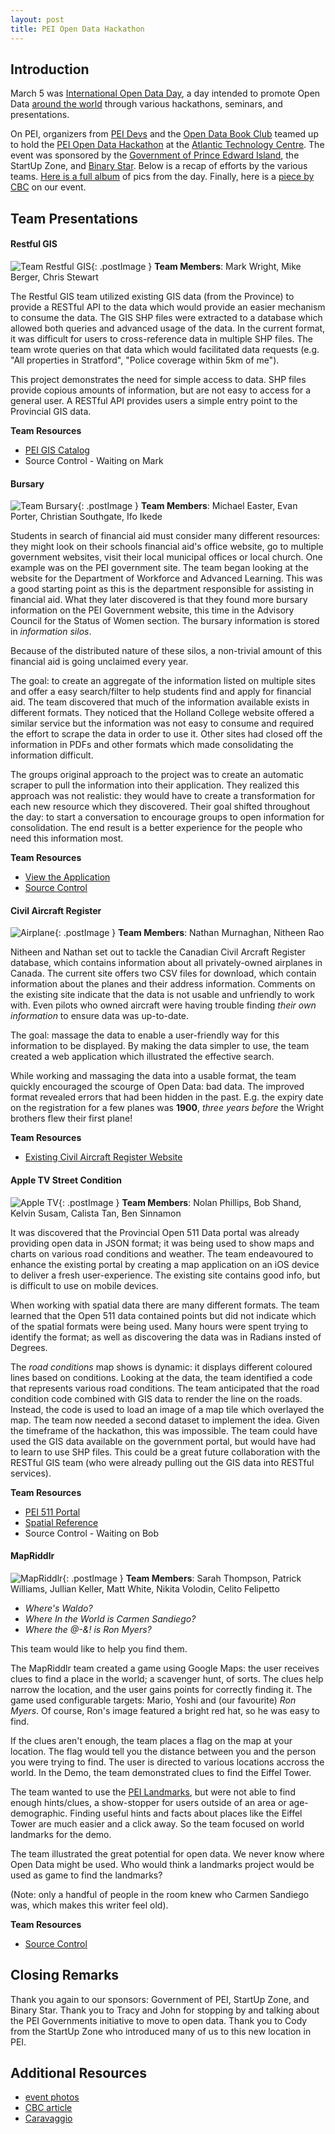 ```yaml
---
layout: post
title: PEI Open Data Hackathon
---
```


## Introduction

March 5 was [International Open Data Day](https://en.wikipedia.org/wiki/International_Open_Data_Day), a day intended to promote Open Data [around the world](http://opendataday.org) through various hackathons, seminars, and presentations.

On PEI, organizers from [PEI Devs](http://www.meetup.com/PEI-Developers/) and the [Open Data Book Club](http://www.meetup.com/Open-Data-PEI) teamed up to hold the [PEI Open Data Hackathon](https://www.eventbrite.ca/e/pei-open-data-hackathon-tickets-21554098890) at the [Atlantic Technology Centre](http://atlantictechnologycentre.ca/). The event was sponsored by the [Government of Prince Edward Island](http://www.gov.pe.ca/), the StartUp Zone, and [Binary Star](http://binarystar.ca). Below is a recap of efforts by the various teams. [Here is a full album](https://www.flickr.com/photos/100794919@N05/albums/72157663224471673) of pics from the day. Finally, here is a [piece by CBC](http://www.cbc.ca/news/canada/prince-edward-island/data-computer-apps-open-government-1.3478962) on our event. 

## Team Presentations

#### Restful GIS 

![Team Restful GIS](https://farm2.staticflickr.com/1489/24938363134_e142478510_n.jpg "Mark Wright presenting Address Liberation project"){: .postImage } 
**Team Members**: Mark Wright, Mike Berger, Chris Stewart

The Restful GIS team utilized existing GIS data (from the Province) to provide a RESTful API to 
the data which would provide an easier mechanism to consume the data. The GIS SHP files were extracted 
to a database which allowed both queries and advanced usage of the data. In the current format, it 
was difficult for users to cross-reference data in multiple SHP files. The team wrote queries on that data which 
would facilitated data requests (e.g. "All properties in Stratford", "Police coverage within 5km of me"). 

This project demonstrates the need for simple access to data. SHP files provide copious amounts of information, but are not easy to access for a general user. A RESTful API provides users a simple entry point to the Provincial GIS data.

**Team Resources**

* [PEI GIS Catalog](http://www.gov.pe.ca/gis/index.php3?number=77543)
* Source Control - Waiting on Mark

#### Bursary

![Team Bursary](https://farm2.staticflickr.com/1501/25542728046_334649dd05_n.jpg "Christian Southgate presenting for the Bursary Team"){: .postImage }
**Team Members**: Michael Easter, Evan Porter, Christian Southgate, Ifo Ikede

Students in search of financial aid must consider many different resources: they might look on their schools financial aid's office website, go to multiple government websites, visit their local municipal offices or local church. One example was on the PEI government site. The team began looking at the website for the Department of Workforce and Advanced Learning. This was a good starting point as this is the department responsible for assisting in financial aid. What they later discovered is that they found more bursary information on the PEI Government website, this time in the Advisory Council for the Status of Women section. The bursary information is stored in *information silos*.

Because of the distributed nature of these silos, a non-trivial amount of this financial aid is going unclaimed every year. 

The goal: to create an aggregate of the information listed on multiple sites and offer a easy 
search/filter to help students find and apply for financial aid. The team discovered that much of the information available exists in different formats. They noticed that the Holland College website offered a 
similar service but the information was not easy to consume and required the effort to scrape the data in order to use 
it. Other sites had closed off the information in PDFs and other formats which made consolidating the information 
difficult.

The groups original approach to the project was to create an automatic scraper to pull the information into their
application. They realized this approach was not realistic: they would have to create a transformation for each
new resource which they discovered. Their goal shifted throughout the day: to start a 
conversation to encourage groups to open information for consolidation. The end result is a better experience
for the people who need this information most.

**Team Resources**

* [View the Application](http://peidevs.github.io/OpenDataBookClub/bursary/)
* [Source Control](https://github.com/peidevs/OpenDataBookClub/tree/gh-pages/bursary)


#### Civil Aircraft Register

![Airplane](https://farm2.staticflickr.com/1457/25273254090_c855113396_n.jpg "Nathan presenting for his team"){: .postImage }
**Team Members**: Nathan Murnaghan, Nitheen Rao

Nitheen and Nathan set out to tackle the Canadian Civil Arcraft Register database, which contains information about 
all privately-owned airplanes in Canada. The current site offers two CSV files for download, which contain 
information about the planes and their address information. Comments on the existing site indicate that the data 
is not usable and unfriendly to work with. Even pilots who owned aircraft were having trouble finding *their own information* to ensure data was up-to-date.

The goal: massage the data to enable a user-friendly way for this information to be displayed. By making the data simpler to use, the team created a web application which illustrated the effective search.

While working and massaging the data into a usable format, the team quickly encouraged the scourge of Open Data: bad data. The improved format revealed errors that had been hidden in the past. E.g. the expiry date on the registration for a few planes was **1900**, *three years before* the Wright brothers flew their first plane!

**Team Resources**

* [Existing Civil Aircraft Register Website](http://wwwapps.tc.gc.ca/saf-sec-sur/2/ccarcs-riacc/Menu.aspx?lang=eng)

#### Apple TV Street Condition

![Apple TV](https://farm2.staticflickr.com/1518/25450302532_c8334f895f_n.jpg "Bob Shand showing off some code"){: .postImage }
**Team Members**: Nolan Phillips, Bob Shand, Kelvin Susam, Calista Tan, Ben Sinnamon

It was discovered that the Provincial Open 511 Data portal was already providing open data in JSON format; it was being used to show maps and charts on various road conditions and weather. The team endeavoured to enhance the existing portal by creating a map application on an iOS device to deliver a fresh user-experience. The existing site contains good info, but is difficult to use on mobile devices.

When working with spatial data there are many different formats. The team learned that the Open 511 data contained points but did not indicate which of the spatial formats were being used. Many hours were spent trying to identify the format; as well as discovering the data was in Radians insted of Degrees. 

The *road conditions* map shows is dynamic: it displays different coloured lines based on conditions. Looking at the data, the team identified a code that represents various road conditions. The team anticipated that the road condition code combined with GIS data to render the line on the roads. Instead, the code is used to load an image of a map tile which overlayed the map. The team now needed a second dataset to implement the idea. Given the timeframe of the hackathon, this was impossible. The team could have used the GIS data available on the government portal, but would have had to learn to use SHP files. This could be a great future collaboration with the RESTful GIS team (who were already pulling out the GIS data into RESTful services). 

**Team Resources**

* [PEI 511 Portal](http://511.gov.pe.ca/en/map_report.html)
* [Spatial Reference](http://spatialreference.org/)
* Source Control - Waiting on Bob

#### MapRiddlr
![MapRiddlr](https://farm2.staticflickr.com/1551/25273253320_1c0f83880c_n.jpg "Sarah and Celito Presenting"){: .postImage }
**Team Members**: Sarah Thompson, Patrick Williams, Jullian Keller, Matt White, Nikita Volodin, Celito Felipetto

* *Where's Waldo?* 
* *Where In the World is Carmen Sandiego?* 
* *Where the @-&! is Ron Myers?* 

This team would like to help you find them. 

The MapRiddlr team created a game using Google Maps: the user receives clues to find a place in the world; a scavenger hunt, of sorts. The clues help narrow the location, and the user gains points for correctly finding it. The game used configurable targets: Mario, Yoshi and (our favourite) *Ron Myers*. Of course, Ron's image featured a bright red hat, so he was easy to find.

If the clues aren't enough, the team places a flag on the map at your location. The flag would tell you the distance between you and the person you were trying to find. The user is directed to various locations accross the world. In the Demo, the team demonstrated clues to find the Eiffel Tower. 

The team wanted to use the [PEI Landmarks](http://peidevs.github.io/OpenDataBookClub/landmarks/landmarks.html), but were not able to find enough hints/clues, a show-stopper for users outside of an area or age-demographic. Finding useful hints and facts about places like the Eiffel Tower are much easier and a click away. So the team focused on world landmarks for the demo.  

The team illustrated the great potential for open data. We never know where Open Data might be used. Who would think a 
landmarks project would be used as game to find the landmarks?

(Note: only a handful of people in the room knew who Carmen Sandiego was, which makes this writer feel old).

**Team Resources**

* [Source Control](https://github.com/MatthewWhite/MapRiddlr)

## Closing Remarks
Thank you again to our sponsors: Government of PEI, StartUp Zone, and Binary Star. Thank you to Tracy and John for 
stopping by and talking about the PEI Governments initiative to move to open data. Thank you to Cody from the StartUp Zone
who introduced many of us to this new location in PEI.
 
## Additional Resources
 * [event photos](https://www.flickr.com/photos/100794919@N05/albums/72157663224471673)
 * [CBC article](http://www.cbc.ca/news/canada/prince-edward-island/data-computer-apps-open-government-1.3478962)
 * [Caravaggio](https://twitter.com/30_for_60/status/706992363185577985)

